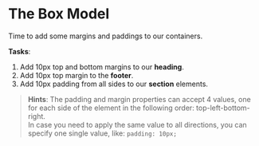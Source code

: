 # The Box Model

Time to add some margins and paddings to our containers.

**Tasks**:
1. Add 10px top and bottom margins to our **heading**.
2. Add 10px top margin to the **footer**.
3. Add 10px padding from all sides to our **section** elements.

>**Hints**: The padding and margin properties can accept 4 values, one for each side of the element in the following order: top-left-bottom-right.  
In case you need to apply the same value to all directions, you can specify one single value, like: `padding: 10px;`